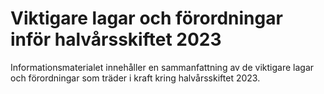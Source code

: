 # Viktigare lagar och förordningar inför halvårsskiftet 2023

Informationsmaterialet innehåller en sammanfattning av de viktigare lagar och förordningar som träder i kraft kring halvårsskiftet 2023.
